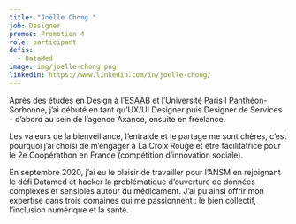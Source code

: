 ```yaml
---
title: "Joëlle Chong "
job: Designer
promos: Promotion 4
role: participant
defis:
  - DataMed
image: img/joelle-chong.png
linkedin: https://www.linkedin.com/in/joelle-chong/
---
```

Après des études en Design à l’ESAAB et l’Université Paris I Panthéon-Sorbonne, j’ai débuté en tant qu’UX/UI Designer puis Designer de Services - d’abord au sein de l’agence Axance, ensuite en freelance.

Les valeurs de la bienveillance, l’entraide et le partage me sont chères, c’est pourquoi j’ai choisi de m’engager à La Croix Rouge et être facilitatrice pour le 2e Coopérathon en France (compétition d’innovation sociale).

En septembre 2020, j’ai eu le plaisir de travailler pour l’ANSM en rejoignant le défi Datamed et hacker la problématique d’ouverture de données complexes et sensibles autour du médicament. J’ai pu ainsi offrir mon expertise dans trois domaines qui me passionnent : le bien collectif, l’inclusion numérique et la santé.